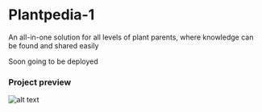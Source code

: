 # Plantpedia-1
An all-in-one solution for all levels of plant parents, where knowledge can be found and shared easily

Soon going to be deployed 


### Project preview 
![alt text](http://url/to/img.png)
